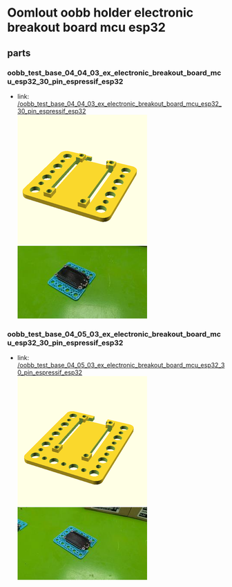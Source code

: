 # Oomlout oobb holder electronic breakout board mcu esp32


## parts

### oobb_test_base_04_04_03_ex_electronic_breakout_board_mcu_esp32_30_pin_espressif_esp32
* link: [/oobb_test_base_04_04_03_ex_electronic_breakout_board_mcu_esp32_30_pin_espressif_esp32](oobb_test_base_04_04_03_ex_electronic_breakout_board_mcu_esp32_30_pin_espressif_esp32)  
![](oobb_test_base_04_04_03_ex_electronic_breakout_board_mcu_esp32_30_pin_espressif_esp32/3dpr_300.png)  ![](oobb_test_base_04_04_03_ex_electronic_breakout_board_mcu_esp32_30_pin_espressif_esp32/image_300.jpg)
 

### oobb_test_base_04_05_03_ex_electronic_breakout_board_mcu_esp32_30_pin_espressif_esp32
* link: [/oobb_test_base_04_05_03_ex_electronic_breakout_board_mcu_esp32_30_pin_espressif_esp32](oobb_test_base_04_05_03_ex_electronic_breakout_board_mcu_esp32_30_pin_espressif_esp32)  
![](oobb_test_base_04_05_03_ex_electronic_breakout_board_mcu_esp32_30_pin_espressif_esp32/3dpr_300.png)  ![](oobb_test_base_04_05_03_ex_electronic_breakout_board_mcu_esp32_30_pin_espressif_esp32/image_300.jpg)
 
